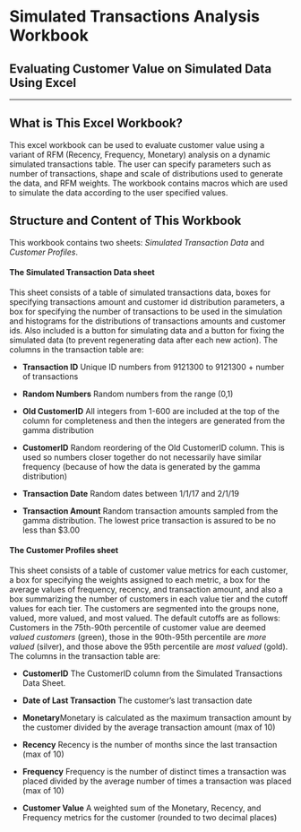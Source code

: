 # Simulated Transactions Analysis Workbook
## Evaluating Customer Value on Simulated Data Using Excel 
***

## What is This Excel Workbook?

<p> This excel workbook can be used to evaluate customer value using a variant of RFM (Recency, Frequency, Monetary) analysis on a dynamic simulated transactions table. The user can specify parameters such as number of transactions, shape and scale of
distributions used to generate the data, and RFM weights. The workbook contains macros which are used to simulate the data according to the user specified values.
</p>

## Structure and Content of This Workbook 

<p>
This workbook contains two sheets: <i>Simulated Transaction Data</i> and <i>Customer Profiles</i>.
</p>

#### The Simulated Transaction Data sheet
<p>
This sheet consists of a table of simulated transactions data, boxes for specifying transactions amount and customer id distribution parameters, a box for specifying the number of 
transactions to be used in the simulation and histograms for the distributions
of transactions amounts and customer ids. Also included is a button for simulating data and a button for fixing the simulated data (to prevent regenerating data after each new action). The columns in the transaction table are:
</p>

<p><ul><li> <b>Transaction ID</b> Unique ID numbers from 9121300 to 9121300 +  number of transactions
</li></ul></p>
<p><ul><li> <b>Random Numbers</b> Random numbers from the range (0,1)
</li></ul></p>
<p><ul><li> <b>Old CustomerID</b> All integers from 1-600 are included at the top of the column for completeness and then the integers are generated from the gamma distribution
</li></ul></p>
<p><ul><li> <b>CustomerID</b> Random reordering of the Old CustomerID column. This is used so numbers closer together do not necessarily have similar frequency (because of how the data is generated by the gamma distribution)
</li></ul></p>
<p><ul><li> <b>Transaction Date</b> Random dates between 1/1/17 and 2/1/19
</li></ul></p>
<p><ul><li> <b>Transaction Amount</b> Random transaction amounts sampled from the gamma distribution. The lowest price transaction is assured to be no less than $3.00
</li></ul></p>

#### The Customer Profiles sheet

<p> This sheet consists of a table of customer value metrics for each customer, a box for specifying the weights assigned to each metric, a box for the average values of frequency, recency, and transaction amount, and also a box summarizing the number of customers in each value tier and the cutoff values for each tier. The customers are segmented into the groups none, valued, more valued, and most valued. The default cutoffs are as follows: Customers in the 75th-90th  percentile of customer value are deemed <i>valued customers</i> (green), those in the 90th-95th percentile are <i>more valued</i> (silver), and those above the 95th percentile are <i>most valued</i> (gold). The columns in the transaction table are: </p>

<p><ul><li> <b>CustomerID</b> The CustomerID column from the Simulated Transactions Data Sheet. </li></ul></p>
<p><ul><li> <b>Date of Last Transaction</b> The customer’s last transaction date</li></ul></p>
<p><ul><li> <b>Monetary</b>Monetary is calculated as the maximum transaction amount by the customer divided by the average transaction amount (max of 10)	</li></ul></p>
<p><ul><li> <b>Recency</b> Recency is the number of months since the last transaction  (max of 10) </li></ul></p>
<p><ul><li> <b>Frequency</b> Frequency is the number of distinct times a transaction was placed divided by the average number of times a transaction was placed (max of 10) </li></ul></p>
<p><ul><li> <b>Customer Value</b> A weighted sum of the Monetary, Recency, and Frequency metrics for the customer (rounded to two decimal places) </li></ul></p>







